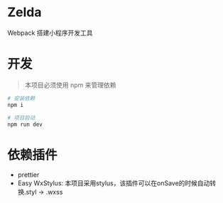 # Zelda

Webpack 搭建小程序开发工具



# 开发

> 本项目必须使用 npm 来管理依赖

```bash
# 安装依赖
npm i

# 项目启动
npm run dev

```

# 依赖插件
- prettier
- Easy WxStylus: 本项目采用stylus，该插件可以在onSave的时候自动转换.styl -> .wxss
